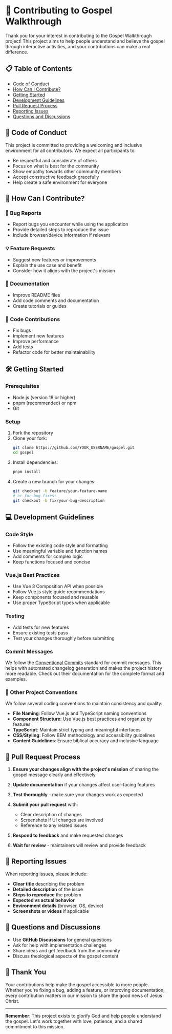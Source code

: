 # 🤝 Contributing to Gospel Walkthrough

Thank you for your interest in contributing to the Gospel Walkthrough project! This project aims to help people understand and believe the gospel through interactive activities, and your contributions can make a real difference.

## 📋 Table of Contents

- [Code of Conduct](#code-of-conduct)
- [How Can I Contribute?](#how-can-i-contribute)
- [Getting Started](#getting-started)
- [Development Guidelines](#development-guidelines)
- [Pull Request Process](#pull-request-process)
- [Reporting Issues](#reporting-issues)
- [Questions and Discussions](#questions-and-discussions)

## 📜 Code of Conduct

This project is committed to providing a welcoming and inclusive environment for all contributors. We expect all participants to:

- Be respectful and considerate of others
- Focus on what is best for the community
- Show empathy towards other community members
- Accept constructive feedback gracefully
- Help create a safe environment for everyone

## 🚀 How Can I Contribute?

### 🐛 Bug Reports

- Report bugs you encounter while using the application
- Provide detailed steps to reproduce the issue
- Include browser/device information if relevant

### 💡 Feature Requests

- Suggest new features or improvements
- Explain the use case and benefit
- Consider how it aligns with the project's mission

### 📝 Documentation

- Improve README files
- Add code comments and documentation
- Create tutorials or guides

### 🔧 Code Contributions

- Fix bugs
- Implement new features
- Improve performance
- Add tests
- Refactor code for better maintainability

## 🛠️ Getting Started

### Prerequisites

- Node.js (version 18 or higher)
- pnpm (recommended) or npm
- Git

### Setup

1. Fork the repository
2. Clone your fork:
   ```bash
   git clone https://github.com/YOUR_USERNAME/gospel.git
   cd gospel
   ```
3. Install dependencies:
   ```bash
   pnpm install
   ```
4. Create a new branch for your changes:
   ```bash
   git checkout -b feature/your-feature-name
   # or for bug fixes:
   git checkout -b fix/your-bug-description
   ```

## 💻 Development Guidelines

### Code Style

- Follow the existing code style and formatting
- Use meaningful variable and function names
- Add comments for complex logic
- Keep functions focused and concise

### Vue.js Best Practices

- Use Vue 3 Composition API when possible
- Follow Vue.js style guide recommendations
- Keep components focused and reusable
- Use proper TypeScript types when applicable

### Testing

- Add tests for new features
- Ensure existing tests pass
- Test your changes thoroughly before submitting

### Commit Messages

We follow the [Conventional Commits](https://www.conventionalcommits.org/) standard for commit messages. This helps with automated changelog generation and makes the project history more readable. Check out their documentation for the complete format and examples.

### 📝 Other Project Conventions

We follow several coding conventions to maintain consistency and quality:

- **File Naming**: Follow Vue.js and TypeScript naming conventions
- **Component Structure**: Use Vue.js best practices and organize by features
- **TypeScript**: Maintain strict typing and meaningful interfaces
- **CSS/Styling**: Follow BEM methodology and accessibility guidelines
- **Content Guidelines**: Ensure biblical accuracy and inclusive language

## 🔄 Pull Request Process

1. **Ensure your changes align with the project's mission** of sharing the gospel message clearly and effectively

2. **Update documentation** if your changes affect user-facing features

3. **Test thoroughly** - make sure your changes work as expected

4. **Submit your pull request** with:

   - Clear description of changes
   - Screenshots if UI changes are involved
   - Reference to any related issues

5. **Respond to feedback** and make requested changes

6. **Wait for review** - maintainers will review and provide feedback

## 🐛 Reporting Issues

When reporting issues, please include:

- **Clear title** describing the problem
- **Detailed description** of the issue
- **Steps to reproduce** the problem
- **Expected vs actual behavior**
- **Environment details** (browser, OS, device)
- **Screenshots or videos** if applicable

## 💬 Questions and Discussions

- Use **GitHub Discussions** for general questions
- Ask for help with implementation challenges
- Share ideas and get feedback from the community
- Discuss theological aspects of the gospel content

## 🙏 Thank You

Your contributions help make the gospel accessible to more people. Whether you're fixing a bug, adding a feature, or improving documentation, every contribution matters in our mission to share the good news of Jesus Christ.

---

**Remember**: This project exists to glorify God and help people understand the gospel. Let's work together with love, patience, and a shared commitment to this mission.
